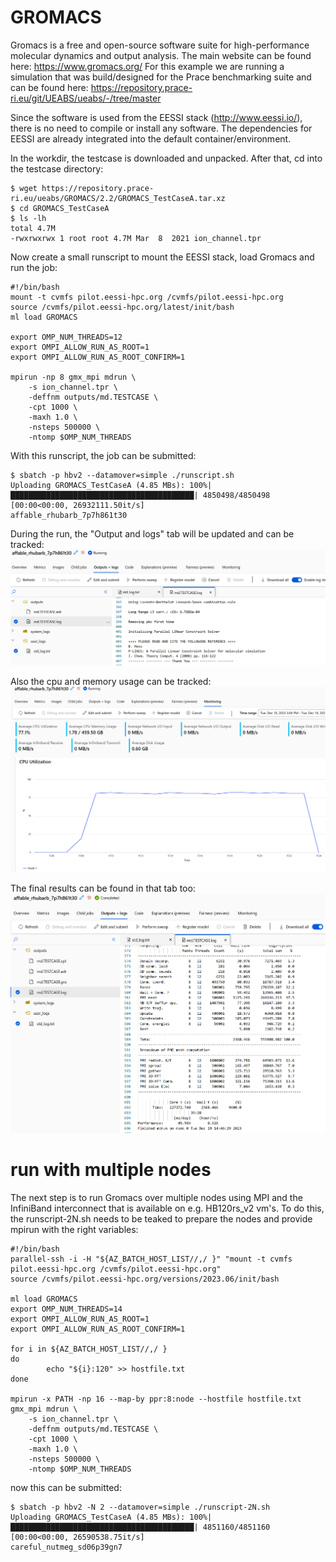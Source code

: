 # GROMACS

Gromacs is a free and open-source software suite for high-performance molecular dynamics and output analysis. The main website can be found here: https://www.gromacs.org/
For this example we are running a simulation that was build/designed for the Prace benchmarking suite and can be found here: https://repository.prace-ri.eu/git/UEABS/ueabs/-/tree/master

Since the software is used from the EESSI stack (http://www.eessi.io/), there is no need to compile or install any software. The dependencies for EESSI are
already integrated into the default container/environment.

In the workdir, the testcase is downloaded and unpacked. After that, cd into the testcase directory:
```
$ wget https://repository.prace-ri.eu/ueabs/GROMACS/2.2/GROMACS_TestCaseA.tar.xz
$ cd GROMACS_TestCaseA
$ ls -lh
total 4.7M
-rwxrwxrwx 1 root root 4.7M Mar  8  2021 ion_channel.tpr
```

Now create a small runscript to mount the EESSI stack, load Gromacs and run the job:
```
#!/bin/bash
mount -t cvmfs pilot.eessi-hpc.org /cvmfs/pilot.eessi-hpc.org
source /cvmfs/pilot.eessi-hpc.org/latest/init/bash
ml load GROMACS

export OMP_NUM_THREADS=12
export OMPI_ALLOW_RUN_AS_ROOT=1
export OMPI_ALLOW_RUN_AS_ROOT_CONFIRM=1

mpirun -np 8 gmx_mpi mdrun \
    -s ion_channel.tpr \
    -deffnm outputs/md.TESTCASE \
    -cpt 1000 \
    -maxh 1.0 \
    -nsteps 500000 \
    -ntomp $OMP_NUM_THREADS
```

With this runscript, the job can be submitted:
```
$ sbatch -p hbv2 --datamover=simple ./runscript.sh 
Uploading GROMACS_TestCaseA (4.85 MBs): 100%|█████████████████████████████████████████| 4850498/4850498 [00:00<00:00, 26932111.50it/s]
affable_rhubarb_7p7h861t30
```

During the run, the "Output and logs" tab will be updated and can be tracked:
![Gromacs running](gromacs-running.png)

Also the cpu and memory usage can be tracked:
![Gromacs monitoring](gromacs-monitoring.png)

The final results can be found in that tab too: 
![Gromacs results](gromacs-results.png)

# run with multiple nodes

The next step is to run Gromacs over multiple nodes using MPI and the InfiniBand interconnect that is available on e.g. HB120rs_v2 vm's.
To do this, the runscript-2N.sh needs to be teaked to prepare the nodes and provide mpirun with the right variables:
```
#!/bin/bash
parallel-ssh -i -H "${AZ_BATCH_HOST_LIST//,/ }" "mount -t cvmfs pilot.eessi-hpc.org /cvmfs/pilot.eessi-hpc.org"
source /cvmfs/pilot.eessi-hpc.org/versions/2023.06/init/bash

ml load GROMACS
export OMP_NUM_THREADS=14
export OMPI_ALLOW_RUN_AS_ROOT=1
export OMPI_ALLOW_RUN_AS_ROOT_CONFIRM=1

for i in ${AZ_BATCH_HOST_LIST//,/ }
do
        echo "${i}:120" >> hostfile.txt
done

mpirun -x PATH -np 16 --map-by ppr:8:node --hostfile hostfile.txt gmx_mpi mdrun \
    -s ion_channel.tpr \
    -deffnm outputs/md.TESTCASE \
    -cpt 1000 \
    -maxh 1.0 \
    -nsteps 500000 \
    -ntomp $OMP_NUM_THREADS
```

now this can be submitted:
```
$ sbatch -p hbv2 -N 2 --datamover=simple ./runscript-2N.sh 
Uploading GROMACS_TestCaseA (4.85 MBs): 100%|█████████████████████████████████████████| 4851160/4851160 [00:00<00:00, 26590538.75it/s]
careful_nutmeg_sd06p39gn7
```
